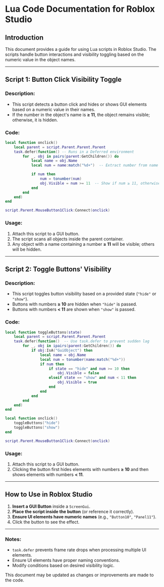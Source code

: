 # **Lua Code Documentation for Roblox Studio**  

## **Introduction**  
This document provides a guide for using Lua scripts in Roblox Studio. The scripts handle button interactions and visibility toggling based on the numeric value in the object names.

---

## **Script 1: Button Click Visibility Toggle**  
### **Description:**  
- This script detects a button click and hides or shows GUI elements based on a numeric value in their names.  
- If the number in the object's name is **≥ 11**, the object remains visible; otherwise, it is hidden.  

### **Code:**  
```lua
local function onclick()
	local parent = script.Parent.Parent.Parent
	task.defer(function() -- Runs in a Deferred environment
		for _, obj in pairs(parent:GetChildren()) do
			local name = obj.Name
			local num = name:match("%d+")  -- Extract number from name

			if num then
				num = tonumber(num)
				obj.Visible = num >= 11  -- Show if num ≥ 11, otherwise hide
			end
		end
	end)
end

script.Parent.MouseButton1Click:Connect(onclick)
```

### **Usage:**  
1. Attach this script to a GUI button.  
2. The script scans all objects inside the parent container.  
3. Any object with a name containing a number **≥ 11** will be visible; others will be hidden.  

---

## **Script 2: Toggle Buttons' Visibility**  
### **Description:**  
- This script toggles button visibility based on a provided state (`"hide"` or `"show"`).  
- Buttons with numbers **≥ 10** are hidden when `"hide"` is passed.  
- Buttons with numbers **< 11** are shown when `"show"` is passed.  

### **Code:**  
```lua
local function toggleButtons(state)
	local parent = script.Parent.Parent.Parent
	task.defer(function()  -- Use task.defer to prevent sudden lag
		for _, obj in ipairs(parent:GetChildren()) do
			if obj:IsA("GuiObject") then
				local name = obj.Name
				local num = tonumber(name:match("%d+"))
				if num then
					if state == "hide" and num >= 10 then
						obj.Visible = false
					elseif state == "show" and num < 11 then
						obj.Visible = true
					end
				end
			end
		end
	end)
end

local function onclick()
	toggleButtons("hide")
	toggleButtons("show")
end

script.Parent.MouseButton1Click:Connect(onclick)
```

### **Usage:**  
1. Attach this script to a GUI button.  
2. Clicking the button first hides elements with numbers **≥ 10** and then shows elements with numbers **< 11**.  

---

## **How to Use in Roblox Studio**
1. **Insert a GUI Button** inside a `ScreenGui`.  
2. **Place the script inside the button** (or reference it correctly).  
3. **Ensure UI elements have numeric names** (e.g., `"Button10"`, `"Panel11"`).  
4. Click the button to see the effect.  

---

### **Notes:**  
- `task.defer` prevents frame rate drops when processing multiple UI elements.  
- Ensure UI elements have proper naming conventions.  
- Modify conditions based on desired visibility logic.  

This document may be updated as changes or improvements are made to the code.